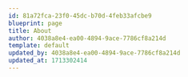 ```yaml
---
id: 81a72fca-23f0-45dc-b70d-4feb33afcbe9
blueprint: page
title: About
author: 4038a8e4-ea00-4894-9ace-7786cf8a214d
template: default
updated_by: 4038a8e4-ea00-4894-9ace-7786cf8a214d
updated_at: 1713302414
---
```

